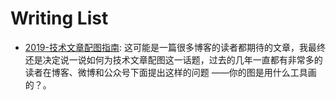# Writing List

- [2019-技术文章配图指南](https://draveness.me/sketch-and-sketch): 这可能是一篇很多博客的读者都期待的文章，我最终还是决定说一说如何为技术文章配图这一话题，过去的几年一直都有非常多的读者在博客、微博和公众号下面提出这样的问题 ——你的图是用什么工具画的？。

